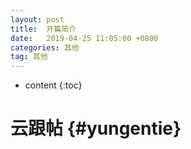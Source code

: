 ```yaml
---
layout: post
title:  开篇简介
date:   2019-04-25 11:05:00 +0800
categories: 其他
tag: 其他
---
```


* content
{:toc}

云跟帖			{#yungentie}
====================================